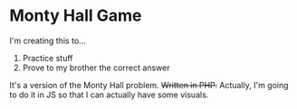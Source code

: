 # Monty Hall Game

I'm creating this to...
1. Practice stuff
2. Prove to my brother the correct answer

It's a version of the Monty Hall problem. ~~Written in PHP.~~ Actually, I'm going to do it in JS so that I can actually have some visuals.